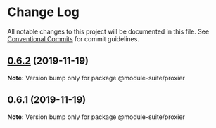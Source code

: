 # Change Log

All notable changes to this project will be documented in this file.
See [Conventional Commits](https://conventionalcommits.org) for commit guidelines.

## [0.6.2](https://github.com/zelzen/module-suite/compare/@module-suite/proxier@0.6.1...@module-suite/proxier@0.6.2) (2019-11-19)

**Note:** Version bump only for package @module-suite/proxier





## 0.6.1 (2019-11-19)

**Note:** Version bump only for package @module-suite/proxier
